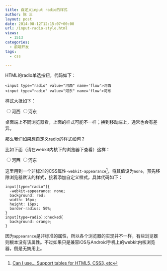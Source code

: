 ```yaml
---
title: 自定义input radio的样式
author: 陈 三
layout: post
date: 2014-08-12T12:15:07+00:00
url: /input-radio-style.html
views:
  - 1513
categories:
  - 前端开发
tags:
  - css

---
```

HTML的radio单选按钮，代码如下：

    <input type="radio" value="河西" name='flow'>河西
    <input type="radio" value="河东" name='flow'>河东
    

样式大抵如下：

<input type="radio" value="河西" name='flow' />河西 <input type="radio" value="河东" name='flow' />河东

桌面端上不同浏览器看，上面的样式可能不一样；换到移动端上，通常也会有差异。

那么我们如果想自定义radio的样式如何？

比如下面（请在webkit内核下的浏览器下查看）这样：

<div class='example'>
  <input type="radio" value="河西" name='flow' />河西 <input type="radio" value="河东" name='flow' />河东
</div>



这里用到一个非标准的CSS属性`-webkit-appearance`[^13303.1]，将其值设为`none`，预先移除浏览器默认的样式，接着添加自定义样式，具体代码如下：

    input[type="radio"]{
      -webkit-appearance: none;
      background: red;
      width: 16px;
      height: 16px;
      border-radius: 50%;
    }
    input[type=radio]:checked{
      background: orange;
    }
    

因为`appearance`是非标准的属性，所以各个浏览器的实现并不一样，有些浏览器则根本没有该属性。不过如果只是兼容iOS与Android手机上的webkit内核浏览器，倒是无妨用上。

[^13303.1]:    
    [Can I use&#8230; Support tables for HTML5, CSS3, etc][1]

 [1]: http://caniuse.com/#feat=css-appearance